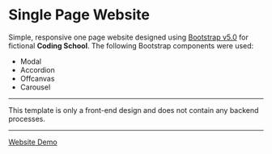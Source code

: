 # Single Page Website

Simple, responsive one page website designed using [Bootstrap v5.0](https://getbootstrap.com/) for fictional **Coding School**. The following Bootstrap components were used:

* Modal
* Accordion
* Offcanvas
* Carousel
***
This template is only a front-end design and does not contain any backend processes.
***
[Website Demo]( https://msladjana.github.io/coding-school)
